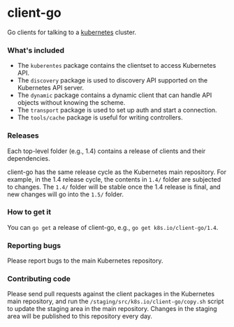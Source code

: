 # client-go

Go clients for talking to a [kubernetes](http://kubernetes.io/) cluster.

### What's included

* The `kuberentes` package contains the clientset to access Kubernetes API.
* The `discovery` package is used to discovery API supported on the Kubernetes API server.
* The `dynamic` package contains a dynamic client that can handle API objects without knowing the scheme.
* The `transport` package is used to set up auth and start a connection.
* The `tools/cache` package is useful for writing controllers.

### Releases

Each top-level folder (e.g., 1.4) contains a release of clients and their dependencies.

client-go has the same release cycle as the Kubernetes main repository. For example, in the 1.4 release cycle, the contents in `1.4/` folder are subjected to changes. The `1.4/` folder will be stable once the 1.4 release is final, and new changes will go into the `1.5/` folder.

### How to get it

You can `go get` a release of client-go, e.g., `go get k8s.io/client-go/1.4`.

### Reporting bugs

Please report bugs to the main Kubernetes repository.

### Contributing code
Please send pull requests against the client packages in the Kubernetes main repository, and run the `/staging/src/k8s.io/client-go/copy.sh` script to update the staging area in the main repository. Changes in the staging area will be published to this repository every day.
